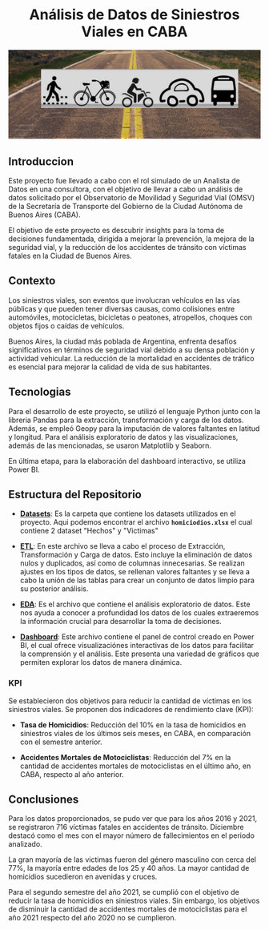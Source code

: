 

# <h1 align="center">Análisis de Datos de Siniestros Viales en CABA</h1>

![Portada](https://github.com/pablongrs/PI02-Siniestros-viales/blob/master/Img/Portada.png)

## Introduccion
Este proyecto fue llevado a cabo con el rol simulado de un Analista de Datos en una consultora, con el objetivo de llevar a cabo un análisis de datos solicitado por el Observatorio de Movilidad y Seguridad Vial (OMSV) de la Secretaría de Transporte del Gobierno de la Ciudad Autónoma de Buenos Aires (CABA).

El objetivo de este proyecto es descubrir insights para la toma de decisiones fundamentada, dirigida a mejorar la prevención, la mejora de la seguridad vial, y la reducción de los accidentes de tránsito con víctimas fatales en la Ciudad de Buenos Aires.

## Contexto
Los siniestros viales, son eventos que involucran vehículos en las vías públicas y que pueden tener diversas causas, como colisiones entre automóviles, motocicletas, bicicletas o peatones, atropellos, choques con objetos fijos o caídas de vehículos.

Buenos Aires, la ciudad más poblada de Argentina, enfrenta desafíos significativos en términos de seguridad vial debido a su densa población y actividad vehicular. La reducción de la mortalidad en accidentes de tráfico es esencial para mejorar la calidad de vida de sus habitantes.

## Tecnologias
Para el desarrollo de este proyecto, se utilizó el lenguaje Python junto con la libreria Pandas para la extracción, transformación y carga de los datos. Además, se empleó Geopy para la imputación de valores faltantes en latitud y longitud. Para el análisis exploratorio de datos y las visualizaciones, además de las mencionadas, se usaron Matplotlib y Seaborn.

En última etapa, para la elaboración del dashboard interactivo, se utiliza Power BI.

## Estructura del Repositorio 

-   **[Datasets](https://github.com/pablongrs/PI02-Siniestros-viales/tree/master/Datasets)**: Es la carpeta que contiene los datasets utilizados en el proyecto. Aqui podemos encontrar el archivo **`homiciodios.xlsx`** el cual contiene 2 dataset "Hechos" y "Victimas"

-   **[ETL](https://github.com/pablongrs/PI02-Siniestros-viales/blob/master/Notebooks/ETL-Homicidios.ipynb)**: En este archivo se lleva a cabo el proceso de Extracción, Transformación y Carga de datos. Esto incluye la eliminación de datos nulos y duplicados, así como de columnas innecesarias. Se realizan ajustes en los tipos de datos, se rellenan valores faltantes y se lleva a cabo la unión de las tablas para crear un conjunto de datos limpio para su posterior análisis.

-   **[EDA](https://github.com/pablongrs/PI02-Siniestros-viales/blob/master/Notebooks/EDA.ipynb)**: Es el archivo que contiene el análisis exploratorio de datos. Este nos ayuda a conocer a profundidad los datos de los cuales extraeremos la información crucial para desarrollar la toma de decisiones.

-   **[Dashboard](https://github.com/pablongrs/PI02-Siniestros-viales/blob/master/Dashboard.pbix)**: Este archivo contiene el panel de control creado en Power BI, el cual ofrece visualizaciónes interactivas de los datos para facilitar la comprensión y el análisis. Este presenta una variedad de gráficos que permiten explorar los datos de manera dinámica.


### KPI
Se establecieron dos objetivos para reducir la cantidad de víctimas en los siniestros viales. Se proponen dos indicadores de rendimiento clave (KPI):

- **Tasa de Homicidios**: Reducción del 10% en la tasa de homicidios en siniestros viales de los últimos seis meses, en CABA, en comparación con el semestre anterior.


- **Accidentes Mortales de Motociclistas**: Reducción del 7% en la cantidad de accidentes mortales de motociclistas en el último año, en CABA, respecto al año anterior.



## Conclusiones
Para los datos proporcionados, se pudo ver que para los años 2016 y 2021, se registraron 716 víctimas fatales en accidentes de tránsito. Diciembre destacó como el mes con el mayor número de fallecimientos en el periodo analizado.

La gran mayoría de las victimas fueron del género masculino con cerca del 77%, la mayoría entre edades de los 25 y 40 años. La mayor cantidad de homicidios sucedieron en avenidas y cruces.

Para el segundo semestre del año 2021, se cumplió con el objetivo de reducir la tasa de homicidios en siniestros viales. Sin embargo, los objetivos de disminuir la cantidad de accidentes mortales de motociclistas para el año 2021 respecto del año 2020 no se cumplieron.

